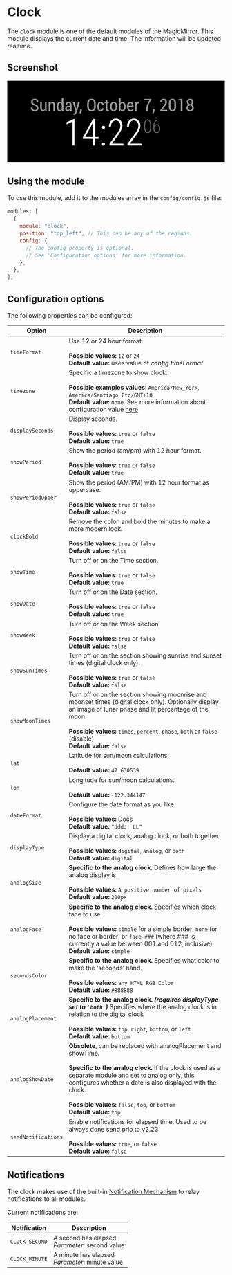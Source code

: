 # Clock

The `clock` module is one of the default modules of the MagicMirror. This module
displays the current date and time. The information will be updated realtime.

## Screenshot

![Clock screenshot](./screenshots/clock.png)

## Using the module

To use this module, add it to the modules array in the `config/config.js` file:

```javascript
modules: [
  {
    module: "clock",
    position: "top_left", // This can be any of the regions.
    config: {
      // The config property is optional.
      // See 'Configuration options' for more information.
    },
  },
];
```

## Configuration options

The following properties can be configured:

| Option              | Description                                                                                                                                                                                                                                                                                                                           |
| ------------------- | ------------------------------------------------------------------------------------------------------------------------------------------------------------------------------------------------------------------------------------------------------------------------------------------------------------------------------------- |
| `timeFormat`        | Use 12 or 24 hour format. <br><br> **Possible values:** `12` or `24` <br> **Default value:** uses value of _config.timeFormat_                                                                                                                                                                                                        |
| `timezone`          | Specific a timezone to show clock. <br><br> **Possible examples values:** `America/New_York`, `America/Santiago`, `Etc/GMT+10` <br> **Default value:** `none`. See more information about configuration value [here](https://momentjs.com/timezone/docs/#/data-formats/packed-format/)                                                |
| `displaySeconds`    | Display seconds. <br><br> **Possible values:** `true` or `false` <br> **Default value:** `true`                                                                                                                                                                                                                                       |
| `showPeriod`        | Show the period (am/pm) with 12 hour format. <br><br> **Possible values:** `true` or `false` <br> **Default value:** `true`                                                                                                                                                                                                           |
| `showPeriodUpper`   | Show the period (AM/PM) with 12 hour format as uppercase. <br><br> **Possible values:** `true` or `false` <br> **Default value:** `false`                                                                                                                                                                                             |
| `clockBold`         | Remove the colon and bold the minutes to make a more modern look. <br><br> **Possible values:** `true` or `false` <br> **Default value:** `false`                                                                                                                                                                                     |
| `showTime`          | Turn off or on the Time section. <br><br> **Possible values:** `true` or `false` <br> **Default value:** `true`                                                                                                                                                                                                                       |
| `showDate`          | Turn off or on the Date section. <br><br> **Possible values:** `true` or `false` <br> **Default value:** `true`                                                                                                                                                                                                                       |
| `showWeek`          | Turn off or on the Week section. <br><br> **Possible values:** `true` or `false` <br> **Default value:** `false`                                                                                                                                                                                                                      |
| `showSunTimes`      | Turn off or on the section showing sunrise and sunset times (digital clock only). <br><br> **Possible values:** `true` or `false` <br> **Default value:** `false`                                                                                                                                                                     |
| `showMoonTimes`     | Turn off or on the section showing moonrise and moonset times (digital clock only). Optionally display an image of lunar phase and lit percentage of the moon<br><br> **Possible values:** `times`, `percent`, `phase`, `both` or `false` (disable) <br> **Default value:** `false`                                                   |
| `lat`               | Latitude for sun/moon calculations. <br><br> **Default value:** `47.630539`                                                                                                                                                                                                                                                           |
| `lon`               | Longitude for sun/moon calculations. <br><br> **Default value:** `-122.344147`                                                                                                                                                                                                                                                        |
| `dateFormat`        | Configure the date format as you like. <br><br> **Possible values:** [Docs](https://momentjs.com/docs/#/displaying/format/) <br> **Default value:** `"dddd, LL"`                                                                                                                                                                      |
| `displayType`       | Display a digital clock, analog clock, or both together. <br><br> **Possible values:** `digital`, `analog`, or `both` <br> **Default value:** `digital`                                                                                                                                                                               |
| `analogSize`        | **Specific to the analog clock.** Defines how large the analog display is. <br><br> **Possible values:** `A positive number of pixels` <br> **Default value:** `200px`                                                                                                                                                                |
| `analogFace`        | **Specific to the analog clock.** Specifies which clock face to use. <br><br> **Possible values:** `simple` for a simple border, `none` for no face or border, or `face-###` (where ### is currently a value between 001 and 012, inclusive) <br> **Default value:** `simple`                                                         |
| `secondsColor`      | **Specific to the analog clock.** Specifies what color to make the 'seconds' hand. <br><br> **Possible values:** `any HTML RGB Color` <br> **Default value:** `#888888`                                                                                                                                                               |
| `analogPlacement`   | **Specific to the analog clock. _(requires displayType set to `'both'`)_** Specifies where the analog clock is in relation to the digital clock <br><br> **Possible values:** `top`, `right`, `bottom`, or `left` <br> **Default value:** `bottom`                                                                                    |
| `analogShowDate`    | **Obsolete**, can be replaced with analogPlacement and showTime. <br><br>**Specific to the analog clock.** If the clock is used as a separate module and set to analog only, this configures whether a date is also displayed with the clock. <br><br> **Possible values:** `false`, `top`, or `bottom` <br> **Default value:** `top` |
| `sendNotifications` | Enable notifications for elapsed time. Used to be always done send prio to v2.23 <br><br> **Possible values:** `true`, or `false` <br> **Default value:** `false`                                                                                                                                                                     |

## Notifications

The clock makes use of the built-in
[Notification Mechanism](https://github.com/magicmirrororg/magicmirror/wiki/notifications)
to relay notifications to all modules.

Current notifications are:

| Notification   | Description                                          |
| -------------- | ---------------------------------------------------- |
| `CLOCK_SECOND` | A second has elapsed. <br> _Parameter_: second value |
| `CLOCK_MINUTE` | A minute has elapsed <br> _Parameter_: minute value  |
